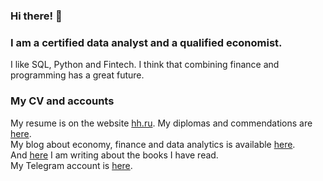 ### Hi there! 👋

### I am a certified data analyst and a qualified economist. 
I like SQL, Python and Fintech. I think that combining finance and programming has a great future.

### My CV and accounts
My resume is on the website [hh.ru](https://krasnodar.hh.ru/resume/130003eaff0bfcd9940039ed1f31397a6f4237). My diplomas and commendations are [here](https://drive.google.com/drive/folders/1Q1gyNSClVSQxuSWXPRCApyHxRt-_6TL4?usp=sharing).  
My blog about economy, finance and data analytics is available [here](https://dzen.ru/financier_and_data_analyst).  
And [here](https://www.livelib.ru/reader/MherDallakyan/reviews) I am writing about the books I have read.  
My Telegram account is [here](https://t.me/mher_dallakyan). 

